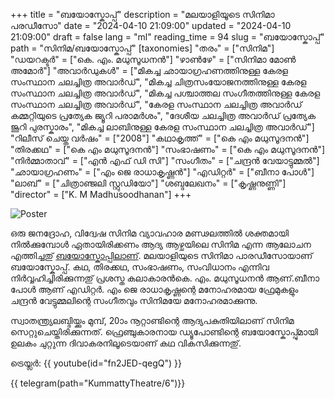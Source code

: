 +++
title = "ബയോസ്കോപ്പ്"
description = "മലയാളിയൂടെ സിനിമാ പരഡീസോ"
date = "2024-04-10 21:09:00"
updated = "2024-04-10 21:09:00"
draft = false
lang = "ml"
reading_time = 94
slug = "ബയോസ്കോപ്പ്"
path = "സിനിമ/ബയോസ്കോപ്പ്"
[taxonomies]
"തരം" = ["സിനിമ"]
"ഡയറക്ടർ" = ["കെ. എം. മധുസൂധനൻ"]
"ഴാൺഴേ" = ["സിനിമാ മോൺ അമോർ"]
"അവാർഡുകൾ" = ["മികച്ച ഛായാഗ്രഹണത്തിനുള്ള കേരള സംസ്ഥാന ചലച്ചിത്ര അവാർഡ്", "മികച്ച ചിത്രസം‌യോജനത്തിനുള്ള കേരള സംസ്ഥാന ചലച്ചിത്ര അവാർഡ്", "മികച്ച പശ്ചാത്തല സംഗീതത്തിനുള്ള കേരള സംസ്ഥാന ചലച്ചിത്ര അവാർഡ്", "കേരള സംസ്ഥാന ചലച്ചിത്ര അവാർഡ് കമ്മറ്റിയുടെ പ്രത്യേക ജ്യൂറി പരാമര്‍ശം", "ദേശീയ ചലച്ചിത്ര അവാർഡ്  പ്രത്യേക ജൂറി പുരസ്കാരം", "മികച്ച ലാബിനുള്ള കേരള സംസ്ഥാന ചലച്ചിത്ര അവാർഡ്"]
"റിലീസ് ചെയ്ത വർഷം" = ["2008"]
"കഥാകൃത്ത്" = ["കെ എം മധുസൂദനൻ"]
"തിരക്കഥ" = ["കെ എം മധുസൂദനൻ"]
"സംഭാഷണം" = ["കെ എം മധുസൂദനൻ"]
"നിർമ്മാതാവ്" = ["എൻ എഫ് ഡി സി"]
"സംഗീതം" = ["ചന്ദ്രന്‍ വേയാട്ടുമ്മൽ"]
"ഛായാഗ്രഹണം" = ["എം ജെ രാധാകൃഷ്ണൻ"]
"എഡിറ്റർ" = ["ബീനാ പോൾ"]
"ലാബ്" = ["ചിത്രാഞ്ജലി സ്റ്റുഡിയോ"]
"ശബ്ദലേഖനം" = ["കൃഷ്ണനുണ്ണി"]
"director" = ["K. M Madhusoodhanan"]
+++

![Poster](/images/bioscope.jpeg)

ഒരു ജനദ്രോഹ, വിദ്വേഷ സിനിമ വ്യാവഹാര മണ്ഢലത്തിൽ ശക്തമായി നിൽക്കുമ്പോൾ ഏതായിരിക്കണം ആദ്യ ആഴ്ചയിലെ സിനിമ എന്ന ആലോചന എത്തിച്ചതു് [ബയോസ്കോപ്പിലാണ്](https://letterboxd.com/film/bioscope/). മലയാളിയുടെ സിനിമാ പാരഡീസോയാണ് ബയോസ്കോപ്പ്. കഥ, തിരക്കഥ, സംഭാഷണം, സംവിധാനം എന്നിവ നിർവ്വഹിച്ചിരിക്കുന്നതു്  പ്രശസ്ത കലാകാരൻകെ. എം. മധുസൂധനൻ ആണ്.ബീനാ പോൾ ആണ് എഡിറ്റർ. എം ജെ രാധാകൃഷ്ണന്റെ മനോഹരമായ ഫ്രേമുകളും ചന്ദ്രൻ വേട്ടുമ്മലിന്റെ സംഗീതവും സിനിമയേ മനോഹരമാക്കുന്നു.

സ്വാതന്ത്ര്യലബ്ദിയ്ക്കും മുമ്പ്, 20ാം നൂറ്റാണ്ടിന്റെ ആദ്യപകുതിയിലാണ് സിനിമ സെറ്റുചെയ്തിരിക്കുന്നത്. ഫ്രെഞ്ചുകാരനായ ഡ്യൂപോണ്ടിന്റെ ബയോസ്കോപ്പു്മായി ഉലകം ചുറ്റുന്ന ദിവാകരനിലൂടെയാണ് കഥ വികസിക്കുന്നതു്.

ട്രെയ്ല‍ർ: {{ youtube(id="fn2JED-qegQ") }}

{{ telegram(path="KummattyTheatre/6")}}
